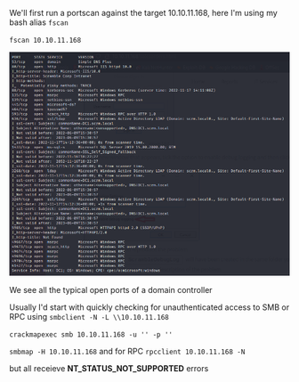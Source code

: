 We'll first run a portscan against the target 10.10.11.168, here I'm using my bash alias `fscan`

`fscan 10.10.11.168`

<img src="Images/Ports.png" width=600>

We see all the typical open ports of a domain controller

Usually I'd start with quickly checking for unauthenticated access to SMB or RPC using 
`smbclient -N -L \\10.10.11.168`

`crackmapexec smb 10.10.11.168 -u '' -p ''`

`smbmap -H 10.10.11.168`
and for RPC
`rpcclient 10.10.11.168 -N`

but all receieve <b>NT_STATUS_NOT_SUPPORTED</b> errors
